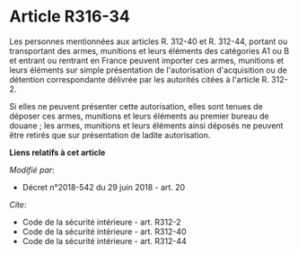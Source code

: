 # Article R316-34

Les personnes mentionnées aux articles R. 312-40 et R. 312-44, portant ou transportant des armes, munitions et leurs éléments
des catégories A1 ou B et entrant ou rentrant en France peuvent importer ces armes, munitions et leurs éléments sur simple
présentation de l'autorisation d'acquisition ou de détention correspondante délivrée par les autorités citées à l'article R.
312-2. 

Si elles ne peuvent présenter cette autorisation, elles sont tenues de déposer ces armes, munitions et leurs éléments au
premier bureau de douane ; les armes, munitions et leurs éléments ainsi déposés ne peuvent être retirés que sur présentation
de ladite autorisation.

**Liens relatifs à cet article**

_Modifié par_:

  - Décret n°2018-542 du 29 juin 2018 - art. 20

_Cite_:

  - Code de la sécurité intérieure - art. R312-2
  - Code de la sécurité intérieure - art. R312-40
  - Code de la sécurité intérieure - art. R312-44
